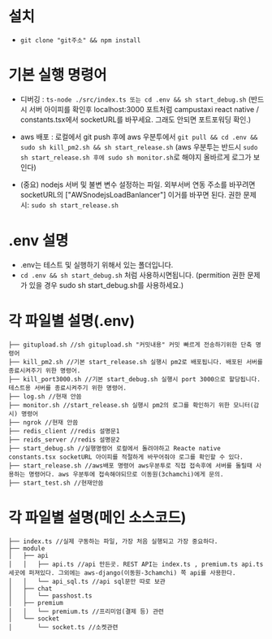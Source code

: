 # 설치
- `git clone "git주소" && npm install`
# 기본 실행 명령어
- 디버깅 : `ts-node ./src/index.ts 또는 cd .env && sh start_debug.sh`
	(반드시 서버 아이피를 확인후 localhost:3000 포트처럼 campustaxi react native / constants.tsx에서 socketURL를 바꾸세요. 그래도 안되면 포트포워딩 확인.)
	
- aws 배포 : 로컬에서 git push 후에 aws 우분투에서 `git pull && cd .env && sudo sh kill_pm2.sh && sh start_release.sh`
	(aws 우분투는 반드시 `sudo sh start_release.sh 후에 sudo sh monitor.sh`로 해야지 올바르게 로그가 보인다)

- (중요) nodejs 서버 및 불변 변수 설정하는 파일. 외부서버 연동 주소를 바꾸려면 socketURL의 ["AWSnodejsLoadBanlancer"] 이거를 바꾸면 된다.
	권한 문제 시: `sudo sh start_release.sh`

# .env 설명
- .env는 테스트 및 실행하기 위해서 있는 폴더입니다.
- `cd .env && sh start_debug.sh` 처럼 사용하시면됩니다. (permition 권한 문제가 있을 경우 sudo sh start_debug.sh를 사용하세요.)

# 각 파일별 설명(.env)
```
├── gitupload.sh //sh gitupload.sh "커밋내용" 커밋 빠르게 전송하기위한 단축 명령어
├── kill_pm2.sh //기본 start_release.sh 실행시 pm2로 배포됩니다. 배포된 서버를 종료시켜주기 위한 명령어.
├── kill_port3000.sh //기본 start_debug.sh 실행시 port 3000으로 할당됩니다. 테스트용 서버를 종료시켜주기 위한 명령어.
├── log.sh //현재 안씀
├── monitor.sh //start_release.sh 실행시 pm2의 로그를 확인하기 위한 모니터(감시) 명령어
├── ngrok //현재 안씀
├── redis_client //redis 설명문1
├── reids_server //redis 설명문2
├── start_debug.sh //실행명령어 로컬에서 돌려야하고 Reacte native constants.tsx socketURL 아이피를 적절하게 바꾸어줘야 로그를 확인할 수 있다.
├── start_release.sh //aws배포 명령어 aws우분투로 직접 접속후에 서버를 돌릴때 사용하는 명령어다. aws 우분투에 접속해야되므로 이동원(3chamchi)에게 문의.
├── start_test.sh //현재안씀
```

# 각 파일별 설명(메인 소스코드)
```
├── index.ts //실제 구동하는 파일, 가장 처음 실행되고 가장 중요하다.
├── module
│   ├── api
│   │   ├── api.ts //api 만든곳. REST API는 index.ts , premium.ts api.ts 세곳에 퍼져있다. 그외에는 aws-django(이동원-3chamchi) 쪽 api를 사용한다.
│   │   └── api_sql.ts //api sql문만 따로 보관
│   ├── chat
│   │   └── passhost.ts
│   ├── premium
│   │   └── premium.ts //프리미엄(결제 등) 관련
│   └── socket
│       └── socket.ts //소켓관련
```
